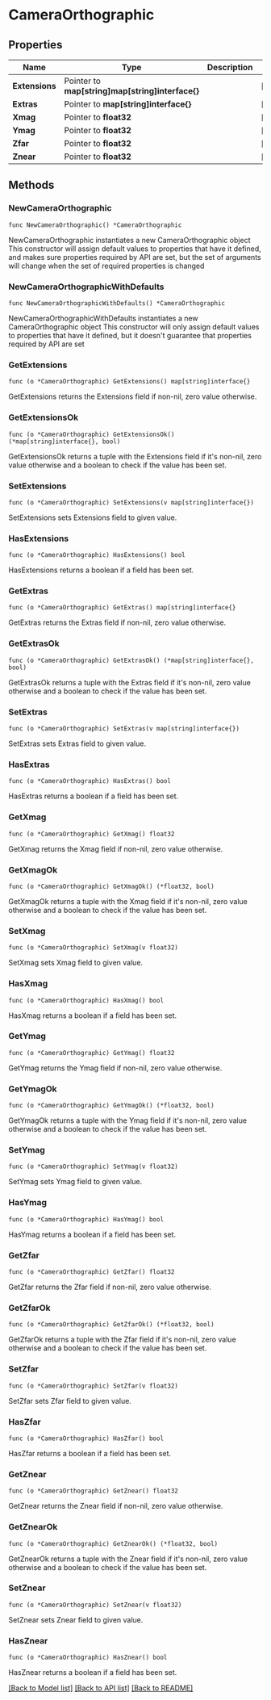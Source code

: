 # CameraOrthographic

## Properties

Name | Type | Description | Notes
------------ | ------------- | ------------- | -------------
**Extensions** | Pointer to **map[string]map[string]interface{}** |  | [optional] 
**Extras** | Pointer to **map[string]interface{}** |  | [optional] 
**Xmag** | Pointer to **float32** |  | [optional] 
**Ymag** | Pointer to **float32** |  | [optional] 
**Zfar** | Pointer to **float32** |  | [optional] 
**Znear** | Pointer to **float32** |  | [optional] 

## Methods

### NewCameraOrthographic

`func NewCameraOrthographic() *CameraOrthographic`

NewCameraOrthographic instantiates a new CameraOrthographic object
This constructor will assign default values to properties that have it defined,
and makes sure properties required by API are set, but the set of arguments
will change when the set of required properties is changed

### NewCameraOrthographicWithDefaults

`func NewCameraOrthographicWithDefaults() *CameraOrthographic`

NewCameraOrthographicWithDefaults instantiates a new CameraOrthographic object
This constructor will only assign default values to properties that have it defined,
but it doesn't guarantee that properties required by API are set

### GetExtensions

`func (o *CameraOrthographic) GetExtensions() map[string]interface{}`

GetExtensions returns the Extensions field if non-nil, zero value otherwise.

### GetExtensionsOk

`func (o *CameraOrthographic) GetExtensionsOk() (*map[string]interface{}, bool)`

GetExtensionsOk returns a tuple with the Extensions field if it's non-nil, zero value otherwise
and a boolean to check if the value has been set.

### SetExtensions

`func (o *CameraOrthographic) SetExtensions(v map[string]interface{})`

SetExtensions sets Extensions field to given value.

### HasExtensions

`func (o *CameraOrthographic) HasExtensions() bool`

HasExtensions returns a boolean if a field has been set.

### GetExtras

`func (o *CameraOrthographic) GetExtras() map[string]interface{}`

GetExtras returns the Extras field if non-nil, zero value otherwise.

### GetExtrasOk

`func (o *CameraOrthographic) GetExtrasOk() (*map[string]interface{}, bool)`

GetExtrasOk returns a tuple with the Extras field if it's non-nil, zero value otherwise
and a boolean to check if the value has been set.

### SetExtras

`func (o *CameraOrthographic) SetExtras(v map[string]interface{})`

SetExtras sets Extras field to given value.

### HasExtras

`func (o *CameraOrthographic) HasExtras() bool`

HasExtras returns a boolean if a field has been set.

### GetXmag

`func (o *CameraOrthographic) GetXmag() float32`

GetXmag returns the Xmag field if non-nil, zero value otherwise.

### GetXmagOk

`func (o *CameraOrthographic) GetXmagOk() (*float32, bool)`

GetXmagOk returns a tuple with the Xmag field if it's non-nil, zero value otherwise
and a boolean to check if the value has been set.

### SetXmag

`func (o *CameraOrthographic) SetXmag(v float32)`

SetXmag sets Xmag field to given value.

### HasXmag

`func (o *CameraOrthographic) HasXmag() bool`

HasXmag returns a boolean if a field has been set.

### GetYmag

`func (o *CameraOrthographic) GetYmag() float32`

GetYmag returns the Ymag field if non-nil, zero value otherwise.

### GetYmagOk

`func (o *CameraOrthographic) GetYmagOk() (*float32, bool)`

GetYmagOk returns a tuple with the Ymag field if it's non-nil, zero value otherwise
and a boolean to check if the value has been set.

### SetYmag

`func (o *CameraOrthographic) SetYmag(v float32)`

SetYmag sets Ymag field to given value.

### HasYmag

`func (o *CameraOrthographic) HasYmag() bool`

HasYmag returns a boolean if a field has been set.

### GetZfar

`func (o *CameraOrthographic) GetZfar() float32`

GetZfar returns the Zfar field if non-nil, zero value otherwise.

### GetZfarOk

`func (o *CameraOrthographic) GetZfarOk() (*float32, bool)`

GetZfarOk returns a tuple with the Zfar field if it's non-nil, zero value otherwise
and a boolean to check if the value has been set.

### SetZfar

`func (o *CameraOrthographic) SetZfar(v float32)`

SetZfar sets Zfar field to given value.

### HasZfar

`func (o *CameraOrthographic) HasZfar() bool`

HasZfar returns a boolean if a field has been set.

### GetZnear

`func (o *CameraOrthographic) GetZnear() float32`

GetZnear returns the Znear field if non-nil, zero value otherwise.

### GetZnearOk

`func (o *CameraOrthographic) GetZnearOk() (*float32, bool)`

GetZnearOk returns a tuple with the Znear field if it's non-nil, zero value otherwise
and a boolean to check if the value has been set.

### SetZnear

`func (o *CameraOrthographic) SetZnear(v float32)`

SetZnear sets Znear field to given value.

### HasZnear

`func (o *CameraOrthographic) HasZnear() bool`

HasZnear returns a boolean if a field has been set.


[[Back to Model list]](../README.md#documentation-for-models) [[Back to API list]](../README.md#documentation-for-api-endpoints) [[Back to README]](../README.md)



